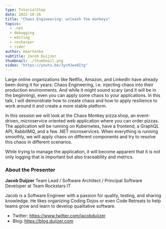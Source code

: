 ```yaml
---
type: TutorialStep
date: 2022-10-26
title: "Chaos Engineering: unleash the monkeys"
topics:
  - .net
  - debugging
  - editing
  - resharper
  - rider
author: maartenba
subtitle: Jacob Duijzer
thumbnail: ./thumbnail.png
video: "https://youtu.be/3ycHJwx0Itg"
---
```


Large online organizations like Netflix, Amazon, and LinkedIn have already been doing it for years: Chaos Engineering, i.e. injecting chaos into their production environments. And while it might sound scary (and it will be in the beginning), even you can apply some chaos to your applications. In this talk, I will demonstrate how to create chaos and how to apply resilience to work around it and create a more stable platform.

In this session we will look at the Chaos Monkey pizza shop, an event-driven, microservice oriented web application where you can order pizzas. The application will be running on Kubernetes, have a frontend, a GraphQL API, RabbitMQ, and a few .NET microservices. When everything is running smoothly, we will apply chaos on different components and try to resolve this chaos in different scenarios.

While trying to manage the application, it will become apparent that it is not only logging that is important but also traceability and metrics.

### About the Presenter

**Jacob Duijzer** Team Lead / Software Architect / Principal Software Developer at Team Rockstars IT

Jacob is a Software Engineer with a passion for quality, testing, and sharing knowledge. He likes organizing Coding Dojos or even Code Retreats to help teams grow and learn to develop qualitative software.

- Twitter: <https://www.twitter.com/jacobduijzer>
- Blog: <https://blog.duijzer.com>
